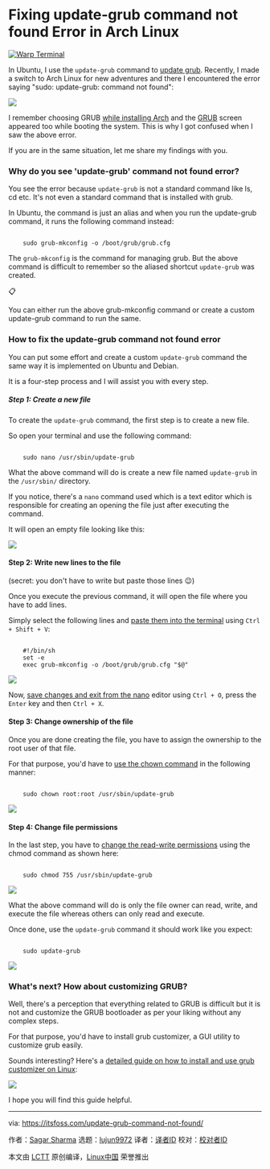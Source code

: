 [#]: subject: "Fixing update-grub command not found Error in Arch Linux"
[#]: via: "https://itsfoss.com/update-grub-command-not-found/"
[#]: author: "Sagar Sharma https://itsfoss.com/author/sagar/"
[#]: collector: "lujun9972/lctt-scripts-1705972010"
[#]: translator: " "
[#]: reviewer: " "
[#]: publisher: " "
[#]: url: " "

Fixing update-grub command not found Error in Arch Linux
======

[![Warp Terminal][1]][2]

In Ubuntu, I use the `update-grub` command to [update grub][3]. Recently, I made a switch to Arch Linux for new adventures and there I encountered the error saying "sudo: update-grub: command not found":

![][4]

I remember choosing GRUB [while installing Arch][5] and the [GRUB][6] screen appeared too while booting the system. This is why I got confused when I saw the above error.

If you are in the same situation, let me share my findings with you.

### Why do you see 'update-grub' command not found error?

You see the error because `update-grub` is not a standard command like ls, cd etc. It's not even a standard command that is installed with grub.

In Ubuntu, the command is just an alias and when you run the update-grub command, it runs the following command instead:

```

    sudo grub-mkconfig -o /boot/grub/grub.cfg

```

The `grub-mkconfig` is the command for managing grub. But the above command is difficult to remember so the aliased shortcut `update-grub` was created.

📋

You can either run the above grub-mkconfig command or create a custom update-grub command to run the same.

### How to fix the update-grub command not found error

You can put some effort and create a custom `update-grub` command the same way it is implemented on Ubuntu and Debian.

It is a four-step process and I will assist you with every step.

##### Step 1: Create a new file

To create the `update-grub` command, the first step is to create a new file.

So open your terminal and use the following command:

```

    sudo nano /usr/sbin/update-grub

```

What the above command will do is create a new file named `update-grub` in the `/usr/sbin/` directory.

If you notice, there's a `nano` command used which is a text editor which is responsible for creating an opening the file just after executing the command.

It will open an empty file looking like this:

![][7]

#### Step 2: Write new lines to the file

(secret: you don't have to write but paste those lines 😉)

Once you execute the previous command, it will open the file where you have to add lines.

Simply select the following lines and [paste them into the terminal][8] using `Ctrl + Shift + V`:

```

    #!/bin/sh
    set -e
    exec grub-mkconfig -o /boot/grub/grub.cfg "$@"

```

![][9]

Now, [save changes and exit from the nano][10] editor using `Ctrl + O`, press the `Enter` key and then `Ctrl + X`.

#### Step 3: Change ownership of the file

Once you are done creating the file, you have to assign the ownership to the root user of that file.

For that purpose, you'd have to [use the chown command][11] in the following manner:

```

    sudo chown root:root /usr/sbin/update-grub

```

![][12]

#### Step 4: Change file permissions

In the last step, you have to [change the read-write permissions][13] using the chmod command as shown here:

```

    sudo chmod 755 /usr/sbin/update-grub

```

![][14]

What the above command will do is only the file owner can read, write, and execute the file whereas others can only read and execute.

Once done, use the `update-grub` command it should work like you expect:

```

    sudo update-grub

```

![][15]

### What's next? How about customizing GRUB?

Well, there's a perception that everything related to GRUB is difficult but it is not and customize the GRUB bootloader as per your liking without any complex steps.

For that purpose, you'd have to install grub customizer, a GUI utility to customize grub easily.

Sounds interesting? Here's a [detailed guide on how to install and use grub customizer on Linux][16]:

![][17]

I hope you will find this guide helpful.

--------------------------------------------------------------------------------

via: https://itsfoss.com/update-grub-command-not-found/

作者：[Sagar Sharma][a]
选题：[lujun9972][b]
译者：[译者ID](https://github.com/译者ID)
校对：[校对者ID](https://github.com/校对者ID)

本文由 [LCTT](https://github.com/LCTT/TranslateProject) 原创编译，[Linux中国](https://linux.cn/) 荣誉推出

[a]: https://itsfoss.com/author/sagar/
[b]: https://github.com/lujun9972
[1]: https://itsfoss.com/assets/images/warp-terminal.webp
[2]: https://www.warp.dev?utm_source=its_foss&utm_medium=display&utm_campaign=linux_launch
[3]: https://itsfoss.com/update-grub/
[4]: https://itsfoss.com/content/images/2024/01/image-19.png
[5]: https://itsfoss.com/install-arch-linux/
[6]: https://itsfoss.com/what-is-grub/
[7]: https://itsfoss.com/content/images/2024/01/image-20.png
[8]: https://itsfoss.com/nano-cut-copy-paste/
[9]: https://itsfoss.com/content/images/2024/01/image-21.png
[10]: https://itsfoss.com/nano-save-exit/
[11]: https://learnubuntu.com/change-file-ownership/
[12]: https://itsfoss.com/content/images/2024/01/image-22.png
[13]: https://learnubuntu.com/chmod-command/
[14]: https://itsfoss.com/content/images/2024/01/image-23.png
[15]: https://itsfoss.com/content/images/2024/01/image-24.png
[16]: https://itsfoss.com/customize-grub-linux/
[17]: https://itsfoss.com/content/images/size/w256h256/2022/12/android-chrome-192x192.png
